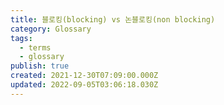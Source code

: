 ```yaml
---
title: 블로킹(blocking) vs 논블로킹(non blocking)
category: Glossary
tags:
  - terms
  - glossary
publish: true
created: 2021-12-30T07:09:00.000Z
updated: 2022-09-05T03:06:18.030Z
---
```

